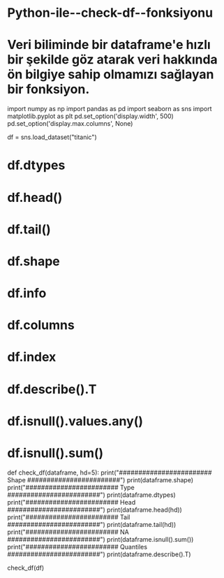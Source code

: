 # Python-ile--check-df--fonksiyonu
# Veri biliminde bir dataframe'e hızlı bir şekilde göz atarak veri hakkında ön bilgiye sahip olmamızı sağlayan bir fonksiyon.
import numpy as np
import pandas as pd
import seaborn as sns
import matplotlib.pyplot as plt
pd.set_option('display.width', 500)
pd.set_option('display.max.columns', None)

df = sns.load_dataset("titanic")

# df.dtypes
# df.head()
# df.tail()
# df.shape
# df.info
# df.columns
# df.index
# df.describe().T
# df.isnull().values.any()
# df.isnull().sum()

def check_df(dataframe, hd=5):
    print("######################## Shape ########################")
    print(dataframe.shape)
    print("######################## Type ########################")
    print(dataframe.dtypes)
    print("######################## Head ########################")
    print(dataframe.head(hd))
    print("######################## Tail ########################")
    print(dataframe.tail(hd))
    print("######################## NA ########################")
    print(dataframe.isnull().sum())
    print("######################## Quantiles ########################")
    print(dataframe.describe().T)

check_df(df)

